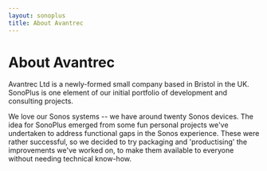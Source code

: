 ```yaml
---
layout: sonoplus
title: About Avantrec
---
```


# About Avantrec

Avantrec Ltd is a newly-formed small company based in Bristol in the UK. SonoPlus is one element of our initial portfolio of development and consulting projects.

We love our Sonos systems -- we have around twenty Sonos devices. The idea for SonoPlus emerged from some fun personal projects we've undertaken to address functional gaps in the Sonos experience. These were rather successful, so we decided to try packaging and 'productising' the improvements we've worked on, to make them available to everyone without needing technical know-how.